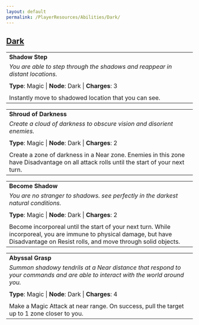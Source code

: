 ```yaml
---
layout: default
permalink: /PlayerResources/Abilities/Dark/
---
```

## [Dark](#Dark)

|                                                                                                                                                            |
| :--------------------------------------------------------------------------------------------------------- |
| **Shadow Step** |
| *You are able to step through the shadows and reappear in distant locations.* |
| |
| **Type**: Magic \| **Node**: Dark \| **Charges**: 3 |
| |
| Instantly move to shadowed location that you can see. |

|                                                                                                                                                            |
| :--------------------------------------------------------------------------------------------------------- |
| **Shroud of Darkness** |
| *Create a cloud of darkness to obscure vision and disorient enemies.* |
| |
| **Type**: Magic \| **Node**: Dark \| **Charges**: 2 |
| |
| Create a zone of darkness in a Near zone. Enemies in this zone have Disadvantage on all attack rolls until the start of your next turn. |

|                                                                                                                                                            |
| :--------------------------------------------------------------------------------------------------------- |
| **Become Shadow** |
| *You are no stranger to shadows. see perfectly in the darkest natural conditions.* |
| |
| **Type**: Magic \| **Node**: Dark \| **Charges**: 2 |
| |
| Become incorporeal until the start of your next turn. While incorporeal, you are immune to physical damage, but have Disadvantage on Resist rolls, and move through solid objects. |

|                                                                                                                                                            |
| :--------------------------------------------------------------------------------------------------------- |
| **Abyssal Grasp** |
| *Summon shadowy tendrils at a Near distance that respond to your commands and are able to interact with the world around you.* |
| |
| **Type**: Magic \| **Node**: Dark \| **Charges**: 4 |
| |
| Make a Magic Attack at near range. On success, pull the target up to 1 zone closer to you. |